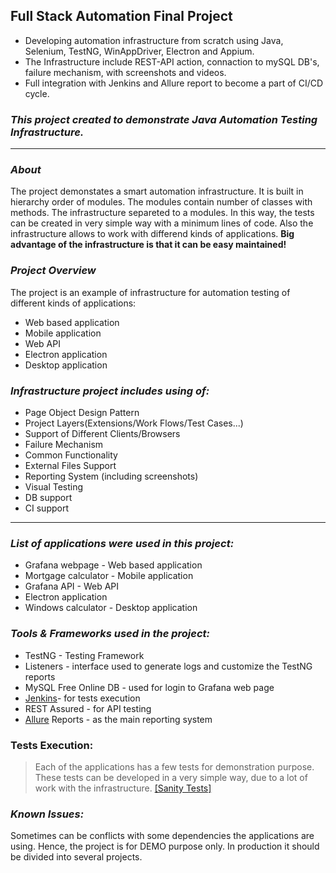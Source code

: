 ## **Full Stack Automation Final Project**
* Developing automation infrastructure from scratch using Java, Selenium, TestNG, WinAppDriver, Electron and Appium.
* The Infrastructure include REST-API action, connaction to mySQL DB's, failure mechanism, with screenshots and videos. 
* Full integration with Jenkins and Allure report to become a part of CI/CD cycle.

### **_This project created to demonstrate Java Automation Testing Infrastructure._**
***
### _About_
The project demonstates a smart automation infrastructure. It is built in hierarchy order of modules. The modules contain number of classes with methods.
The infrastructure separeted to a modules.
In this way, the tests can be created in very simple way with a minimum lines of code.
Also the infrastructure allows to work with differend kinds of applications.
**Big advantage of the infrastructure is that it can be easy maintained!**

### _Project Overview_

The project is an example of infrastructure for automation testing of different kinds of applications:
* Web based application
* Mobile application
* Web API
* Electron application
* Desktop application

### **_Infrastructure project includes using of:_**
* Page Object Design Pattern
* Project Layers(Extensions/Work Flows/Test Cases...)
* Support of Different Clients/Browsers
* Failure Mechanism
* Common Functionality
* External Files Support
* Reporting System (including screenshots)
* Visual Testing
* DB support
* CI support  

***

### _List of applications were used in this project:_
* Grafana webpage - Web based application
* Mortgage calculator - Mobile application
* Grafana API - Web API
* Electron application
* Windows calculator - Desktop application

### _Tools & Frameworks used in the project:_
* TestNG - Testing Framework
* Listeners - interface used to generate logs and customize the TestNG reports
* MySQL Free Online DB - used for login to Grafana web page
* [Jenkins](https://www.jenkins.io/)- for tests execution
* REST Assured - for API testing
* [Allure](http://allure.qatools.ru/) Reports - as the main reporting system

### Tests Execution:
> Each of the applications has a few tests for demonstration purpose.
These tests can be developed in a very simple way, due to a lot of work with the infrastructure.
[[Sanity Tests]](https://github.com/sashka999/FullStackFinalProject/tree/master/src/test/java/SanityTests)

### _Known Issues:_
Sometimes can be conflicts with some dependencies the applications are using.
Hence, the project is for DEMO purpose only. In production it should be divided into several projects.
